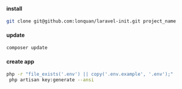 #### install
```bash
git clone git@github.com:lonquan/laravel-init.git project_name
```

#### update
```bash
composer update
```

#### create app
```bash
php -r "file_exists('.env') || copy('.env.example', '.env');"
 php artisan key:generate --ansi          
```
